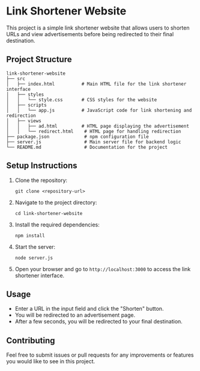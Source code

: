 # Link Shortener Website

This project is a simple link shortener website that allows users to shorten URLs and view advertisements before being redirected to their final destination.

## Project Structure

```
link-shortener-website
├── src
│   ├── index.html          # Main HTML file for the link shortener interface
│   ├── styles
│   │   └── style.css       # CSS styles for the website
│   ├── scripts
│   │   └── app.js          # JavaScript code for link shortening and redirection
│   ├── views
│   │   ├── ad.html         # HTML page displaying the advertisement
│   │   └── redirect.html    # HTML page for handling redirection
├── package.json             # npm configuration file
├── server.js                # Main server file for backend logic
└── README.md                # Documentation for the project
```

## Setup Instructions

1. Clone the repository:
   ```
   git clone <repository-url>
   ```

2. Navigate to the project directory:
   ```
   cd link-shortener-website
   ```

3. Install the required dependencies:
   ```
   npm install
   ```

4. Start the server:
   ```
   node server.js
   ```

5. Open your browser and go to `http://localhost:3000` to access the link shortener interface.

## Usage

- Enter a URL in the input field and click the "Shorten" button.
- You will be redirected to an advertisement page.
- After a few seconds, you will be redirected to your final destination.

## Contributing

Feel free to submit issues or pull requests for any improvements or features you would like to see in this project.